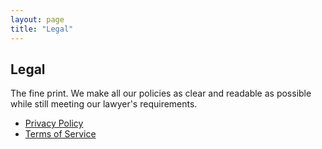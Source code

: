 ```yaml
---
layout: page
title: "Legal"
---
```


<section class="max-w-3xl mx-auto my-20 flex flex-col">
  <h2 class="text-left text-4xl md:text-5xl font-bold tracking-tight bg-gradient-to-r bg-clip-text text-transparent leading-tight text-zinc-950 dark:text-zinc-200">Legal</h2>

  <p class="my-6">The fine print. We make all our policies as clear and readable as possible while still meeting our lawyer's requirements.</p>

  <ul class="list-disc ml-5">
    <li class="my-2"><a class="underline" href="/legal/privacy">Privacy Policy</a></li>
    <li class="my-2"><a class="underline" href="/legal/terms">Terms of Service</a></li>
  </ul>
</section>
